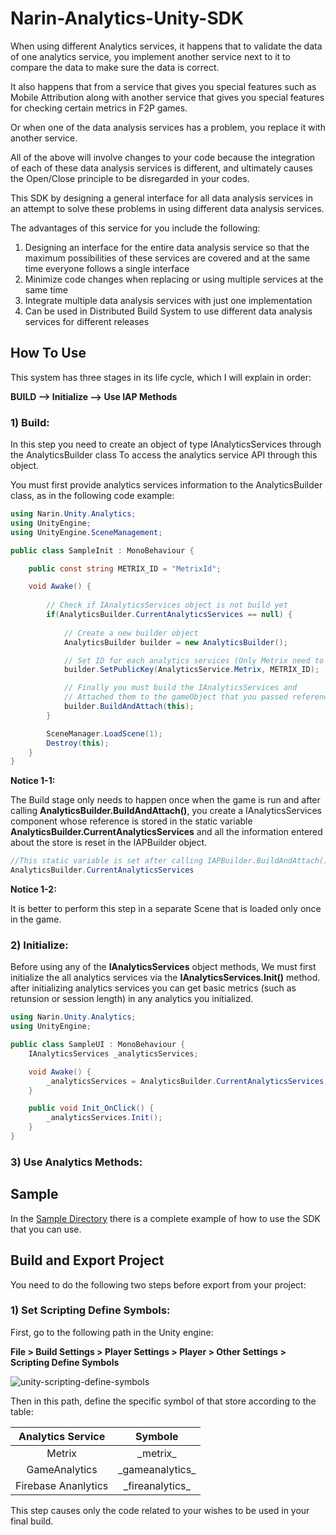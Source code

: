 # Narin-Analytics-Unity-SDK
When using different Analytics services, it happens that to validate the data of one analytics service, you implement another service next to it to compare the data to make sure the data is correct.

It also happens that from a service that gives you special features such as Mobile Attribution along with another service that gives you special features for checking certain metrics in F2P games.

Or when one of the data analysis services has a problem, you replace it with another service.

All of the above will involve changes to your code because the integration of each of these data analysis services is different, and ultimately causes the Open/Close principle to be disregarded in your codes.

This SDK by designing a general interface for all data analysis services in an attempt to solve these problems in using different data analysis services.

The advantages of this service for you include the following:

1) Designing an interface for the entire data analysis service so that the maximum possibilities of these services are covered and at the same time everyone follows a single interface
2) Minimize code changes when replacing or using multiple services at the same time
3) Integrate multiple data analysis services with just one implementation
4) Can be used in Distributed Build System to use different data analysis services for different releases

## How To Use
This system has three stages in its life cycle, which I will explain in order:

**BUILD --> Initialize --> Use IAP Methods**

### 1) Build:
In this step you need to create an object of type IAnalyticsServices through the AnalyticsBuilder class To access the analytics service API through this object.

You must first provide analytics services information to the AnalyticsBuilder class, as in the following code example:

```csharp
using Narin.Unity.Analytics;
using UnityEngine;
using UnityEngine.SceneManagement;

public class SampleInit : MonoBehaviour {

    public const string METRIX_ID = "MetrixId";

    void Awake() {
    
        // Check if IAnalyticsServices object is not build yet
        if(AnalyticsBuilder.CurrentAnalyticsServices == null) {
            
            // Create a new builder object
            AnalyticsBuilder builder = new AnalyticsBuilder();

            // Set ID for each analytics services (Only Metrix need to pass ID in code)
            builder.SetPublicKey(AnalyticsService.Metrix, METRIX_ID);

            // Finally you must build the IAnalyticsServices and 
            // Attached them to the gameObject that you passed reference as a parameter
            builder.BuildAndAttach(this);
        }

        SceneManager.LoadScene(1);
        Destroy(this);
    }
}
```
**Notice 1-1:**

The Build stage only needs to happen once when the game is run and after calling **AnalyticsBuilder.BuildAndAttach()**, you create a IAnalyticsServices component whose reference is stored in the static variable **AnalyticsBuilder.CurrentAnalyticsServices** and all the information entered about the store is reset in the IAPBuilder object.

``` csharp
//This static variable is set after calling IAPBuilder.BuildAndAttach()
AnalyticsBuilder.CurrentAnalyticsServices
```
**Notice 1-2:**

It is better to perform this step in a separate Scene that is loaded only once in the game.

### 2) Initialize:
Before using any of the **IAnalyticsServices** object methods, We must first initialize the all analytics services via the **IAnalyticsServices.Init()** method. after initializing analytics services you can get basic metrics (such as retunsion or session length) in any analytics you initialized.

``` csharp
using Narin.Unity.Analytics;
using UnityEngine;

public class SampleUI : MonoBehaviour {
    IAnalyticsServices _analyticsServices;

    void Awake() {
        _analyticsServices = AnalyticsBuilder.CurrentAnalyticsServices;    
    }

    public void Init_OnClick() {
        _analyticsServices.Init();
    }
}
```
### 3) Use Analytics Methods:

## Sample
In the [Sample Directory](https://github.com/Narin-Games/Narin-Analytics-Unity-SDK/tree/master/narin-analytics-sdk_unity/Assets/NarinAnalyticsSDK/Sample) there is a complete example of how to use the SDK that you can use.

## Build and Export Project

You need to do the following two steps before export from your project:

### 1) Set Scripting Define Symbols:
First, go to the following path in the Unity engine:

**File > Build Settings > Player Settings > Player > Other Settings > Scripting Define Symbols**

![unity-scripting-define-symbols]()

Then in this path, define the specific symbol of that store according to the table:

| Analytics Service     | Symbole           |
| :--:                  | :--:              |
| Metrix                | \_metrix_         |
| GameAnalytics         | \_gameanalytics_  |
| Firebase Ananlytics   | \_fireanalytics_  |


This step causes only the code related to your wishes to be used in your final build.

